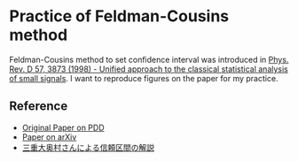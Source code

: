 # Practice of Feldman-Cousins method

Feldman-Cousins method to set confidence interval was introduced in [Phys. Rev. D 57, 3873 (1998) - Unified approach to the classical statistical analysis of small signals](http://journals.aps.org/prd/abstract/10.1103/PhysRevD.57.3873).  I want to reproduce figures on the paper for my practice.

## Reference

- [Original Paper on PDD](http://journals.aps.org/prd/abstract/10.1103/PhysRevD.57.3873)
- [Paper on arXiv](http://arxiv.org/abs/physics/9711021)
- [三重大奥村さんによる信頼区間の解説](http://oku.edu.mie-u.ac.jp/~okumura/stat/CI/)
